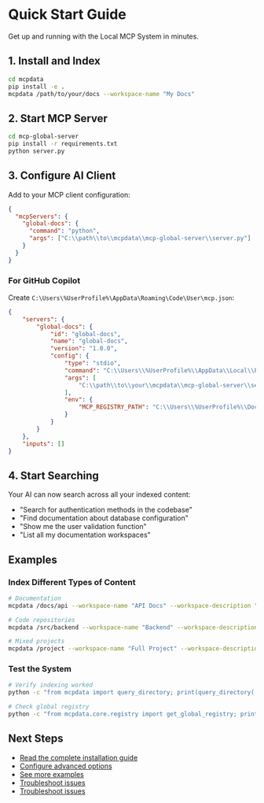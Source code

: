 # Quick Start Guide

Get up and running with the Local MCP System in minutes.

## 1. Install and Index

```bash
cd mcpdata
pip install -e .
mcpdata /path/to/your/docs --workspace-name "My Docs"
```

## 2. Start MCP Server

```bash
cd mcp-global-server
pip install -r requirements.txt
python server.py
```

## 3. Configure AI Client

Add to your MCP client configuration:

```json
{
  "mcpServers": {
    "global-docs": {
      "command": "python",
      "args": ["C:\\path\\to\\mcpdata\\mcp-global-server\\server.py"]
    }
  }
}
```

### For GitHub Copilot

Create `C:\Users\%UserProfile%\AppData\Roaming\Code\User\mcp.json`:

```json
{
    "servers": {
        "global-docs": {
            "id": "global-docs",
            "name": "global-docs",
            "version": "1.0.0",
            "config": {
                "type": "stdio",
                "command": "C:\\Users\\%UserProfile%\\AppData\\Local\\Programs\\Python\\Python312\\python.exe",
                "args": [
                    "C:\\path\\to\\your\\mcpdata\\mcp-global-server\\server.py"
                ],
                "env": {
                    "MCP_REGISTRY_PATH": "C:\\Users\\%UserProfile%\\Documents\\mcpdata"
                }
            }
        }
    },
    "inputs": []
}
```

## 4. Start Searching

Your AI can now search across all your indexed content:

- "Search for authentication methods in the codebase"
- "Find documentation about database configuration"
- "Show me the user validation function"
- "List all my documentation workspaces"

## Examples

### Index Different Types of Content

```bash
# Documentation
mcpdata /docs/api --workspace-name "API Docs" --workspace-description "REST API documentation"

# Code repositories  
mcpdata /src/backend --workspace-name "Backend" --workspace-description "Core backend services"

# Mixed projects
mcpdata /project --workspace-name "Full Project" --workspace-description "Complete project with docs and code"
```

### Test the System

```bash
# Verify indexing worked
python -c "from mcpdata import query_directory; print(query_directory('/path/to/indexed/project', 'search term'))"

# Check global registry
python -c "from mcpdata.core.registry import get_global_registry; print(len(get_global_registry().workspaces))"
```

## Next Steps

- [Read the complete installation guide](INSTALLATION.md)
- [Configure advanced options](CONFIGURATION.md)
- [See more examples](EXAMPLES.md)
- [Troubleshoot issues](TROUBLESHOOTING.md)
- [Troubleshoot issues](TROUBLESHOOTING.md)
